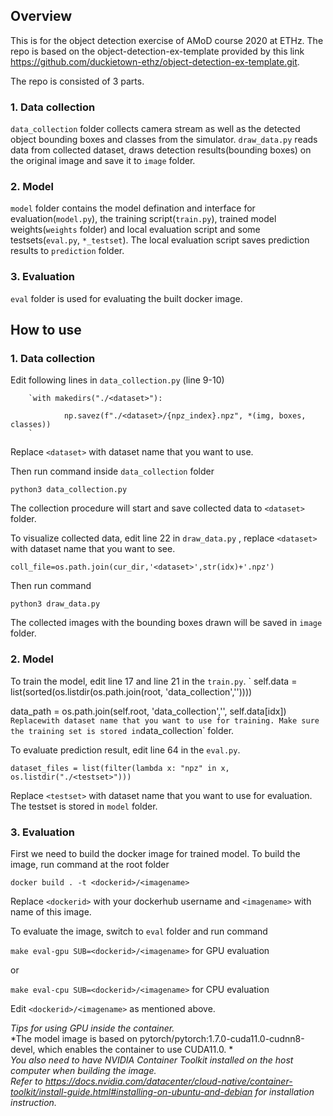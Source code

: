 ## Overview 
This is for the object detection exercise of AMoD course 2020 at ETHz. The repo is based on the object-detection-ex-template provided by this link https://github.com/duckietown-ethz/object-detection-ex-template.git.

The repo is consisted of 3 parts.

### 1. Data collection
`data_collection` folder collects camera stream as well as the detected object bounding boxes and classes from the simulator. `draw_data.py` reads data from collected dataset, draws detection results(bounding boxes) on the original image and save it to `image` folder.

### 2. Model
`model` folder contains the model defination and interface for evaluation(`model.py`), the training script(`train.py`), trained model weights(`weights` folder) and local evaluation script and some testsets(`eval.py`, `*_testset`). The local evaluation script saves prediction results to `prediction` folder.

### 3. Evaluation
`eval` folder is used for evaluating the built docker image.

## How to use
### 1. Data collection
Edit following lines in `data_collection.py` (line 9-10)

        `with makedirs("./<dataset>"):

                np.savez(f"./<dataset>/{npz_index}.npz", *(img, boxes, classes))
        `
        
Replace `<dataset>` with dataset name that you want to use.

Then run command inside `data_collection` folder

`python3 data_collection.py`

The collection procedure will start and save collected data to `<dataset>` folder.

To visualize collected data, edit line 22 in `draw_data.py` , replace `<dataset>` with dataset name that you want to see.

`coll_file=os.path.join(cur_dir,'<dataset>',str(idx)+'.npz')`

Then run command

`python3 draw_data.py`

The collected images with the bounding boxes drawn will be saved in `image` folder.

### 2. Model
To train the model, edit line 17 and line 21 in the `train.py`.
`
self.data = list(sorted(os.listdir(os.path.join(root, 'data_collection','<dataset>'))))

data_path = os.path.join(self.root, 'data_collection','<dataset>', self.data[idx])
`
Replace `<dataset>` with dataset name that you want to use for training. Make sure the training set is stored in `data_collection` folder.

To evaluate prediction result, edit line 64 in the `eval.py`.

`dataset_files = list(filter(lambda x: "npz" in x, os.listdir("./<testset>")))`

Replace `<testset>` with dataset name that you want to use for evaluation. The testset is stored in `model` folder. 

### 3. Evaluation
First we need to build the docker image for trained model. To build the image, run command at the root folder

`docker build . -t <dockerid>/<imagename>`

Replace `<dockerid>` with your dockerhub username and `<imagename>` with name of this image.

To evaluate the image, switch to `eval` folder and run command

`make eval-gpu SUB=<dockerid>/<imagename>` for GPU evaluation

or

`make eval-cpu SUB=<dockerid>/<imagename>` for CPU evaluation

Edit `<dockerid>/<imagename>` as mentioned above.

*Tips for using GPU inside the container.*    
*The model image is based on pytorch/pytorch:1.7.0-cuda11.0-cudnn8-devel, which enables the container to use CUDA11.0. *    
*You also need to have NVIDIA Container Toolkit installed on the host computer when building the image.*        
*Refer to https://docs.nvidia.com/datacenter/cloud-native/container-toolkit/install-guide.html#installing-on-ubuntu-and-debian for installation instruction.*
